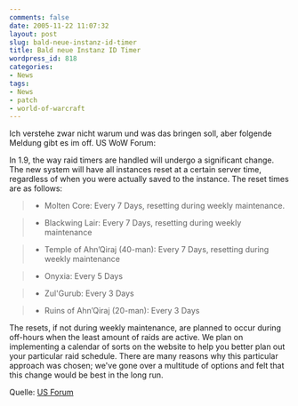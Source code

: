 ```yaml
---
comments: false
date: 2005-11-22 11:07:32
layout: post
slug: bald-neue-instanz-id-timer
title: Bald neue Instanz ID Timer
wordpress_id: 818
categories:
- News
tags:
- News
- patch
- world-of-warcraft
---
```


Ich verstehe zwar nicht warum und was das bringen soll, aber folgende Meldung gibt es im off. US WoW Forum:



> 
 In 1.9, the way raid timers are handled will undergo a significant change. The new system will have all instances reset at a certain server time, regardless of when you were actually saved to the instance. The reset times are as follows:


> 
>   * Molten Core: Every 7 Days, resetting during weekly maintenance.
> 

>   * Blackwing Lair: Every 7 Days, resetting during weekly maintenance
> 

>   * Temple of Ahn’Qiraj (40-man): Every 7 Days, resetting during weekly maintenance
> 

>   * Onyxia: Every 5 Days
> 

>   * Zul'Gurub: Every 3 Days
> 

>   * Ruins of Ahn’Qiraj (20-man): Every 3 Days
> 

The resets, if not during weekly maintenance, are planned to occur during off-hours when the least amount of raids are active. We plan on implementing a calendar of sorts on the website to help you better plan out your particular raid schedule. There are many reasons why this particular approach was chosen; we've gone over a multitude of options and felt that this change would be best in the long run.



Quelle: [US Forum](http://forums.worldofwarcraft.com/thread.aspx?fn=wow-general&t=5897985&p=1&tmp=1#post5897985)
